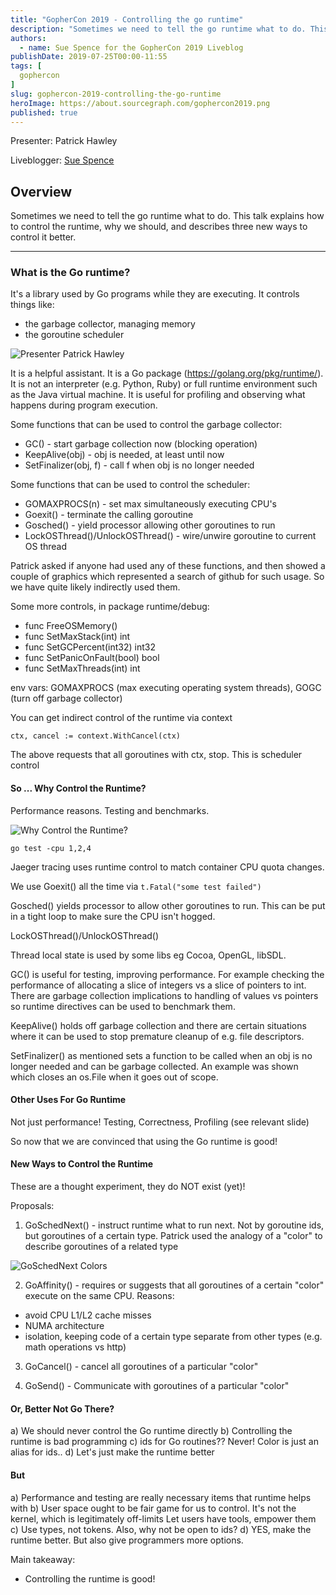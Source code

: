 ```yaml
---
title: "GopherCon 2019 - Controlling the go runtime"
description: "Sometimes we need to tell the go runtime what to do. This talk explains how to control the runtime, why we should, and describes two new ways to control it better."
authors:
  - name: Sue Spence for the GopherCon 2019 Liveblog
publishDate: 2019-07-25T00:00-11:55
tags: [
  gophercon
]
slug: gophercon-2019-controlling-the-go-runtime
heroImage: https://about.sourcegraph.com/gophercon2019.png
published: true
---
```


Presenter: Patrick Hawley

Liveblogger: [Sue Spence](https://twitter.com/virtualsue)

## Overview

Sometimes we need to tell the go runtime what to do. This talk explains how to control the runtime, why we should, and describes three new ways to control it better.

---

### What is the Go runtime?

It's a library used by Go programs while they are executing. It controls things like:
- the garbage collector, managing memory
- the goroutine scheduler

![Presenter Patrick Hawley](/gophercon-2019/gophercon-2019-controlling-go-runtime-presenter.jpg)

It is a helpful assistant. It is a Go package (https://golang.org/pkg/runtime/). It is not an interpreter (e.g. Python, Ruby) or full runtime environment such as the Java virtual machine. It is useful for profiling and observing what happens during program execution.

Some functions that can be used to control the garbage collector:

- GC() - start garbage collection now (blocking operation)
- KeepAlive(obj) - obj is needed, at least until now
- SetFinalizer(obj, f) - call f when obj is no longer needed

Some functions that can be used to control the scheduler:

- GOMAXPROCS(n) - set max simultaneously executing CPU's
- Goexit() - terminate the calling goroutine
- Gosched() - yield processor allowing other goroutines to run
- LockOSThread()/UnlockOSThread() - wire/unwire goroutine to current OS thread

Patrick asked if anyone had used any of these functions, and then showed a couple of graphics which represented a search of github for such usage. So we have quite likely indirectly used them.

Some more controls, in package runtime/debug:

- func FreeOSMemory()
- func SetMaxStack(int) int
- func SetGCPercent(int32) int32
- func SetPanicOnFault(bool) bool
- func SetMaxThreads(int) int

env vars: GOMAXPROCS (max executing operating system threads), GOGC (turn off garbage collector)

You can get indirect control of the runtime via context

`ctx, cancel := context.WithCancel(ctx)`

The above requests that all goroutines with ctx, stop. This is scheduler control

#### So ... Why Control the Runtime?

Performance reasons. Testing and benchmarks.

![Why Control the Runtime?](/gophercon-2019/gophercon-2019-controlling-go-runtime-slide1.jpg)

`go test -cpu 1,2,4`

Jaeger tracing uses runtime control to match container CPU quota changes.

We use Goexit() all the time via `t.Fatal("some test failed")`

Gosched() yields processor to allow other goroutines to run. This can be put in a tight loop to make sure the CPU isn't hogged.

LockOSThread()/UnlockOSThread()

Thread local state is used by some libs eg Cocoa, OpenGL, libSDL.

GC() is useful for testing, improving performance. For example checking the performance of allocating a slice of integers vs a slice of pointers to int. There are garbage collection implications to handling of values vs pointers so runtime directives can be used to benchmark them.

KeepAlive() holds off garbage collection and there are certain situations where it can be used to stop premature cleanup of e.g. file descriptors.

SetFinalizer() as mentioned sets a function to be called when an obj is no longer needed and can be garbage collected. An example was shown which closes an os.File when it goes out of scope.

#### Other Uses For Go Runtime

Not just performance! Testing, Correctness, Profiling (see relevant slide)

So now that we are convinced that using the Go runtime is good!

#### New Ways to Control the Runtime

These are a thought experiment, they do NOT exist (yet)!

Proposals:

1) GoSchedNext() - instruct runtime what to run next. Not by goroutine ids, but goroutines of a certain type. Patrick used the analogy of a "color" to describe goroutines of a related type

![GoSchedNext Colors](/gophercon-2019/gophercon-2019-controlling-go-runtime-slide2.jpg)

2) GoAffinity() - requires or suggests that all goroutines of a certain "color" execute on the same CPU.
Reasons:

  * avoid CPU L1/L2 cache misses
  * NUMA architecture
  * isolation, keeping code of a certain type separate from other types (e.g. math operations vs http)

3) GoCancel() - cancel all goroutines of a particular "color"

4) GoSend() - Communicate with goroutines of a particular "color"

#### Or, Better Not Go There?

a) We should never control the Go runtime directly
b) Controlling the runtime is bad programming
c) ids for Go routines?? Never! Color is just an alias for ids..
d) Let's just make the runtime better

#### But

a) Performance and testing are really necessary items that runtime helps with
b) User space ought to be fair game for us to control. It's not the kernel, which is legitimately off-limits
Let users have tools, empower them
c) Use types, not tokens. Also, why not be open to ids?
d) YES, make the runtime better. But also give programmers more options.

Main takeaway:

- Controlling the runtime is good!

